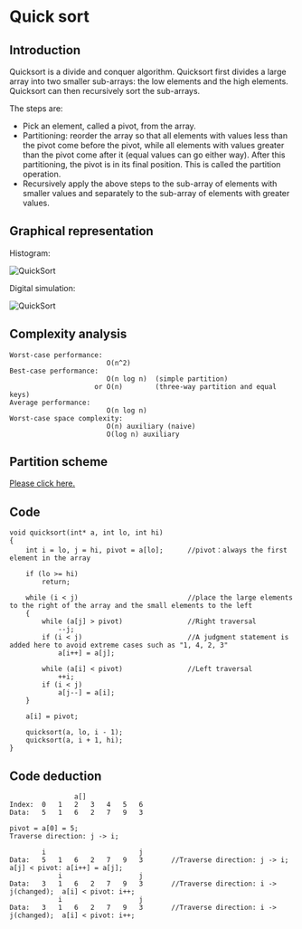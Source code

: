 # Quick sort
## Introduction

Quicksort is a divide and conquer algorithm. Quicksort first divides a large array into two smaller sub-arrays: the low elements and the high elements. Quicksort can then recursively sort the sub-arrays.

The steps are:
* Pick an element, called a pivot, from the array.
* Partitioning: reorder the array so that all elements with values less than the pivot come before the pivot, while all elements with values greater than the pivot come after it (equal values can go either way). After this partitioning, the pivot is in its final position. This is called the partition operation.
* Recursively apply the above steps to the sub-array of elements with smaller values and separately to the sub-array of elements with greater values.

## Graphical representation

Histogram:

![QuickSort](https://github.com/ToyoBai/Algorithm/blob/master/Sorting%20Algorithm/Sorting%20Algorithm%20Image/QuickSort1.gif?raw=true "QuickSort")

Digital simulation:

![QuickSort](https://github.com/ToyoBai/Algorithm/blob/master/Sorting%20Algorithm/Sorting%20Algorithm%20Image/QuickSort2.png?raw=true "QuickSort")

## Complexity analysis
    Worst-case performance:
                            O(n^2)
    Best-case performance:
                            O(n log n)  (simple partition)
                         or O(n)        (three-way partition and equal keys)
    Average performance:
                            O(n log n)
    Worst-case space complexity:
                            O(n) auxiliary (naive)
                            O(log n) auxiliary
## Partition scheme
[Please click here.](https://en.wikipedia.org/wiki/Quicksort "wikipedia")
        
## Code  
    void quicksort(int* a, int lo, int hi)		
    {
	    int i = lo, j = hi, pivot = a[lo];	    //pivot：always the first element in the array

	    if (lo >= hi)
		    return;

        while (i < j)                           //place the large elements to the right of the array and the small elements to the left
        {
            while (a[j] > pivot)                //Right traversal
                --j;
            if (i < j)                          //A judgment statement is added here to avoid extreme cases such as "1, 4, 2, 3"
                a[i++] = a[j];

            while (a[i] < pivot)                //Left traversal
                ++i;
            if (i < j)
                a[j--] = a[i];
        }

        a[i] = pivot;

        quicksort(a, lo, i - 1);
        quicksort(a, i + 1, hi);
    }
    
## Code deduction
                    a[]
    Index:  0   1   2   3   4   5   6
    Data:   5   1   6   2   7   9   3
        
    pivot = a[0] = 5;   
    Traverse direction: j -> i;
    
            i                       j
    Data:   5   1   6   2   7   9   3       //Traverse direction: j -> i;           a[j] < pivot: a[i++] = a[j];  
                i                   j
    Data:   3   1   6   2   7   9   3       //Traverse direction: i -> j(changed);  a[i] < pivot: i++;
                i                   j
    Data:   3   1   6   2   7   9   3       //Traverse direction: i -> j(changed);  a[i] < pivot: i++;
    
